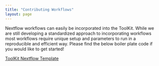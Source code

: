 ```yaml
---
title: "Contributing Workflows"
layout: page
---
```


Nextflow workflows can easily be incorporated into the ToolKit. While we are still developing a standardized approach to incorporating workflows most workflows require unique setup and parameters to run in a reproducible and efficient way. Please find the below boiler plate code if you would like to get started!

[ToolKit Nextflow Template](/staphb_toolkit/assets/workflows/workflow_template.tar.gz)
